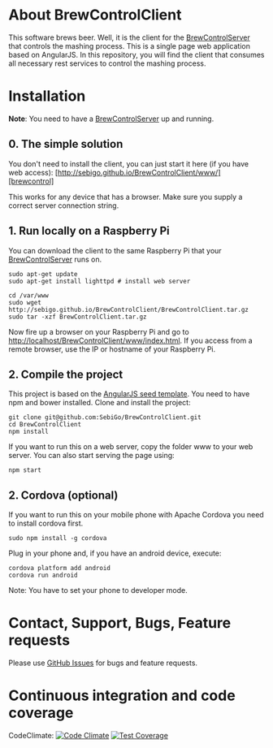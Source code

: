 # About BrewControlClient

This software brews beer. Well, it is the client for the [BrewControlServer][BrewControlServer] that controls the mashing process.
This is a single page web application based on AngularJS. In this repository, you will find the client that consumes all necessary rest services to control the mashing process.

# Installation

**Note**: You need to have a [BrewControlServer][BrewControlServer] up and running.

## 0. The simple solution
You don't need to install the client, you can just start it here (if you have web access):
[http://sebigo.github.io/BrewControlClient/www/][brewcontrol]

This works for any device that has a browser. Make sure you supply a correct server connection string.

## 1. Run locally on a Raspberry Pi
You can download the client to the same Raspberry Pi that your [BrewControlServer][BrewControlServer] runs on. 
```
sudo apt-get update
sudo apt-get install lighttpd # install web server

cd /var/www
sudo wget http://sebigo.github.io/BrewControlClient/BrewControlClient.tar.gz
sudo tar -xzf BrewControlClient.tar.gz 
```
Now fire up a browser on your Raspberry Pi and go to [http://localhost/BrewControlClient/www/index.html][localurl]. If you access from a remote browser, use the IP or hostname of your Raspberry Pi.

## 2. Compile the project
This project is based on the [AngularJS seed template][angular-seed]. You need to have npm and bower installed. 
Clone and install the project:
```
git clone git@github.com:SebiGo/BrewControlClient.git
cd BrewControlClient
npm install
```
If you want to run this on a web server, copy the folder www to your web server. You can also start serving the page using: 
```
npm start
```

## 2. Cordova (optional)
If you want to run this on your mobile phone with Apache Cordova you need to install cordova first.
```
sudo npm install -g cordova
```

Plug in your phone and, if you have an android device, execute: 
```
cordova platform add android
cordova run android
```

Note: You have to set your phone to developer mode.

# Contact, Support, Bugs, Feature requests
Please use [GitHub Issues][issues] for bugs and feature requests.

[issues]: https://github.com/SebiGo/BrewControlClient/issues
[angular-seed]: https://github.com/angular/angular-seed
[brewcontrol]: http://sebigo.github.io/BrewControlClient/www/
[BrewControlServer]: https://github.com/SebiGo/BrewControlServer
[localurl]: http://localhost/BrewControlClient/www/index.html

# Continuous integration and code coverage 
CodeClimate: [![Code Climate](https://codeclimate.com/github/SebiGo/BrewControlClient/badges/gpa.svg)](https://codeclimate.com/github/SebiGo/BrewControlClient) [![Test Coverage](https://codeclimate.com/github/SebiGo/BrewControlClient/badges/coverage.svg)](https://codeclimate.com/github/SebiGo/BrewControlClient/coverage)
